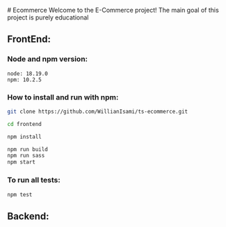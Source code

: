 \# Ecommerce
Welcome to the E-Commerce project! The main goal of this project is purely educational    

## FrontEnd:
### Node and npm version:
    node: 18.19.0
    npm: 10.2.5

### How to install and run with npm:
```bash
git clone https://github.com/WillianIsami/ts-ecommerce.git

cd frontend

npm install

npm run build
npm run sass
npm start
```

### To run all tests:
```bash
npm test
```

## Backend:
